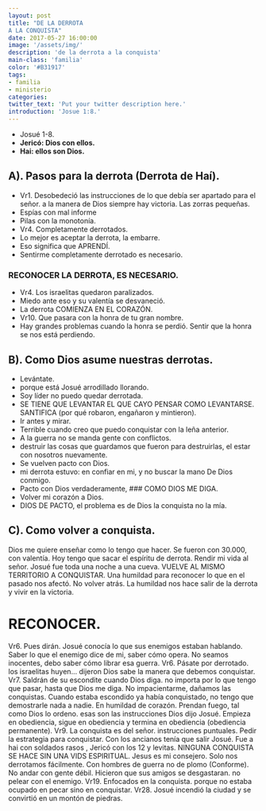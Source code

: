 ```yaml
---
layout: post
title: "DE LA DERROTA
A LA CONQUISTA"
date: 2017-05-27 16:00:00
image: '/assets/img/'
description: 'de la derrota a la conquista'
main-class: 'familia'
color: '#B31917'
tags:
- familia
- ministerio
categories:
twitter_text: 'Put your twitter description here.'
introduction: 'Josue 1:8.'
---
```


- Josué 1-8.
- **Jericó: Dios con ellos.**
- **Hai: ellos son Dios.**

## A). Pasos para la derrota (Derrota de Haí).
- Vr1. Desobedeció las instrucciones de lo que debía ser apartado para el señor. a la manera de Dios siempre hay victoria.
Las zorras pequeñas.
- Espías con mal informe
- Pilas con la monotonía.
- Vr4. Completamente derrotados.
- Lo mejor es aceptar la derrota, la embarre.
- Eso significa que APRENDÍ.
- Sentirme completamente derrotado es necesario.
### RECONOCER LA DERROTA, ES NECESARIO.
- Vr4. Los israelitas quedaron paralizados.
- Miedo ante eso y su valentía se desvaneció.
- La derrota COMIENZA EN EL CORAZÓN.
- Vr10. Que pasara con la honra de tu gran nombre.
- Hay grandes problemas cuando la honra se perdió.
Sentir que la honra se nos está perdiendo.
## B). Como Dios asume nuestras derrotas.
- Levántate.
- porque está Josué arrodillado llorando.
- Soy líder no puedo quedar derrotada.
- SE TIENE QUE LEVANTAR EL QUE CAYO
PENSAR COMO LEVANTARSE.
SANTIFICA (por qué robaron, engañaron y mintieron).
- Ir antes y mirar.
- Terrible cuando creo que puedo conquistar con la leña anterior.
- A la guerra no se manda gente con conflictos.
- destruir las cosas que guardamos que fueron para destruirlas, el estar con nosotros nuevamente.
- Se vuelven pacto con Dios.
- mi derrota estuvo: en confiar en mi, y no buscar la mano De Dios conmigo.
- Pacto con Dios verdaderamente, ### COMO DIOS ME DIGA.
- Volver mi corazón a Dios.
- DIOS DE PACTO, el problema es de Dios la conquista no la mía.
## C). Como volver a conquista.
Dios me quiere enseñar como lo tengo que hacer.
Se fueron con 30.000, con valentía.
Hoy tengo que sacar el espíritu de derrota.
Rendir mi vida al señor.
Josué fue toda una noche a una cueva.
VUELVE AL MISMO TERRITORIO A CONQUISTAR.
Una humildad para reconocer lo que en el pasado nos afectó.
No volver atrás.
La humildad nos hace salir de la derrota y vivir en la victoria.
# RECONOCER.
Vr6. Pues dirán.
Josué conocía lo que sus enemigos estaban hablando.
Saber lo que el enemigo dice de mi, saber cómo opera.
No seamos inocentes, debo saber cómo librar esa guerra.
Vr6. Pásate por derrotado.
los israelitas huyen... dijeron
Dios sabe la manera que debemos conquistar.
Vr7. Saldrán de su escondite cuando Dios diga.
no importa por lo que tengo que pasar, hasta que Dios me diga.
No impacientarme, dañamos las conquistas.
Cuando estaba escondido ya había conquistado, no tengo que demostrarle nada a nadie.
En humildad de corazón.
Prendan fuego, tal como Dios lo ordeno.
esas son las instrucciones Dios dijo Josué.
Empieza en obediencia, sigue en obediencia y termina en obediencia (obediencia permanente).
Vr9. La conquista es del señor.
instrucciones puntuales.
Pedir la estrategia para conquistar.
Con los ancianos tenía que salir Josué.
Fue a hai con soldados rasos , Jericó con los 12 y levitas.
NINGUNA CONQUISTA SE HACE SIN UNA VIDS ESPIRITUAL.
Jesus es mi consejero.
Solo nos derrotamos fácilmente.
Con hombres de guerra no de plomo (Conforme).
No andar con gente débil.
Hicieron que sus amigos se desgastaran.
no pelear con el enemigo.
Vr19. Enfocados en la conquista.
porque no estaba ocupado en pecar sino en conquistar.
Vr28. Josué incendió la ciudad y se convirtió en un montón de piedras.
​

[jekyll-gh]: https://github.com/mojombo/jekyll
[jekyll]:    http://jekyllrb.com
